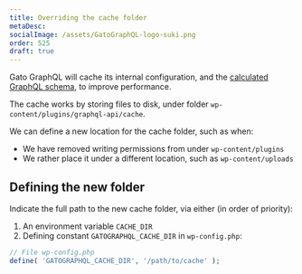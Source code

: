 ```yaml
---
title: Overriding the cache folder
metaDesc:
socialImage: /assets/GatoGraphQL-logo-suki.png
order: 525
draft: true
---
```


Gato GraphQL will cache its internal configuration, and the [calculated GraphQL schema](../caching-the-graphql-schema), to improve performance.

The cache works by storing files to disk, under folder `wp-content/plugins/graphql-api/cache`.

We can define a new location for the cache folder, such as when:

- We have removed writing permissions from under `wp-content/plugins`
- We rather place it under a different location, such as `wp-content/uploads`

## Defining the new folder

Indicate the full path to the new cache folder, via either (in order of priority):

1. An environment variable `CACHE_DIR`
2. Defining constant `GATOGRAPHQL_CACHE_DIR` in `wp-config.php`:

```php
// File wp-config.php
define( 'GATOGRAPHQL_CACHE_DIR', '/path/to/cache' );
```